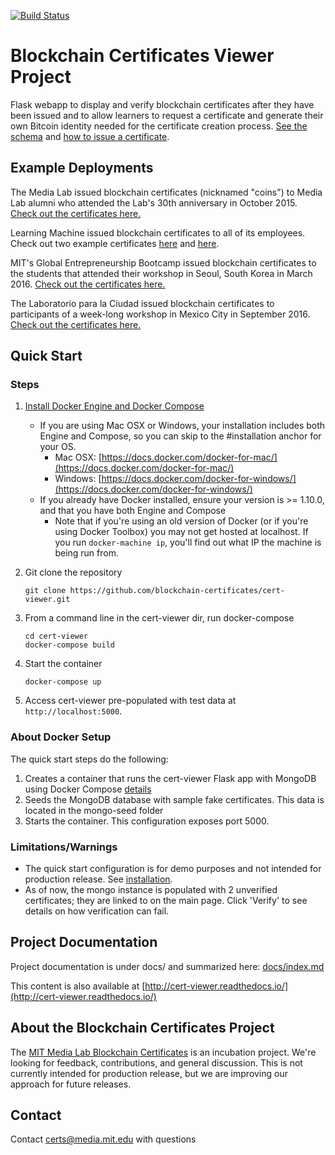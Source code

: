 [![Build Status](https://travis-ci.org/blockchain-certificates/cert-viewer.svg?branch=master)](https://travis-ci.org/blockchain-certificates/cert-viewer)

Blockchain Certificates Viewer Project
===================================

Flask webapp to display and verify blockchain certificates after they have been issued and to allow learners to request a certificate and generate their own Bitcoin identity needed for the certificate creation process. [See the schema](https://github.com/blockchain-certificates/cert-schema>) and [how to issue a certificate](https://github.com/blockchain-certificates/cert-issuer).

Example Deployments
-------------
The Media Lab issued blockchain certificates (nicknamed "coins") to Media Lab alumni who attended the Lab's 30th anniversary in October 2015. [Check out the certificates here.](https://coins.media.mit.edu/)

Learning Machine issued blockchain certificates to all of its employees. Check out two example certificates [here](https://hr.learningmachine.com/52d8acfc86584d0c40700631) and [here](https://hr.learningmachine.com/1c56735cd6a4320c61583b9d).

MIT's Global Entrepreneurship Bootcamp issued blockchain certificates to the students that attended their workshop in Seoul, South Korea in March 2016. [Check out the certificates here.](http://certificates-bootcamp.mit.edu/)

The Laboratorio para la Ciudad issued blockchain certificates to participants of a week-long workshop in Mexico City in September 2016. [Check out the certificates here.](http://certs.labcd.mx/)

[//]: # "start_docker_instructions"

Quick Start
-----------

### Steps

1. [Install Docker Engine and Docker Compose](https://docs.docker.com/engine/installation)
    - If you are using Mac OSX or Windows, your installation includes both Engine and Compose, so you can skip to the #installation anchor for your OS.
        - Mac OSX: [https://docs.docker.com/docker-for-mac/](https://docs.docker.com/docker-for-mac/)
        - Windows: [https://docs.docker.com/docker-for-windows/](https://docs.docker.com/docker-for-windows/)
    - If you already have Docker installed, ensure your version is >= 1.10.0, and that you have both Engine and Compose
        - Note that if you're using an old version of Docker (or if you're using Docker Toolbox) you may not get hosted at localhost. If you run `docker-machine ip`, you'll find out what IP the machine is being run from.

2. Git clone the repository

    ```
    git clone https://github.com/blockchain-certificates/cert-viewer.git
    ```

3. From a command line in the cert-viewer dir, run docker-compose

    ```
    cd cert-viewer
    docker-compose build
    ```

4. Start the container

    ```
    docker-compose up
    ```

5. Access cert-viewer pre-populated with test data at `http://localhost:5000`.


### About Docker Setup
The quick start steps do the following:

1. Creates a container that runs the cert-viewer Flask app with MongoDB using Docker Compose [details](http://containertutorials.com/docker-compose/flask-mongo-compose.html)
2. Seeds the MongoDB database with sample fake certificates. This data is located in the mongo-seed folder
3. Starts the container. This configuration exposes port 5000.

### Limitations/Warnings

- The quick start configuration is for demo purposes and not intended for production release. See [installation](installation.md).
- As of now, the mongo instance is populated with 2 unverified certificates; they are linked to on the main page. Click
'Verify' to see details on how verification can fail.

[//]: # "end_docker_instructions"

Project Documentation
---------------------

Project documentation is under docs/ and summarized here: [docs/index.md](/docs/index.md)

This content is also available at [http://cert-viewer.readthedocs.io/](http://cert-viewer.readthedocs.io/)


About the Blockchain Certificates Project
--------------------------------------

The [MIT Media Lab Blockchain Certificates](http://www.blockcerts.org/) is an incubation project. We're looking for feedback, contributions, and general
discussion. This is not currently intended for production release, but we are improving our approach for future releases.


Contact
-------

Contact [certs@media.mit.edu](mailto:certs@media.mit.edu) with questions
